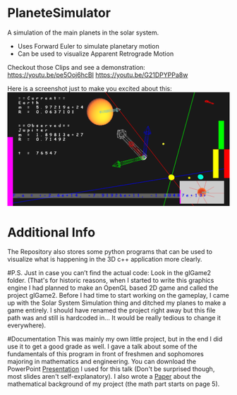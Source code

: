 
# PlaneteSimulator
A simulation of the main planets in the solar system.

* Uses Forward Euler to simulate planetary motion
* Can be used to visualize Apparent Retrograde Motion

Checkout those Clips and see a demonstration: https://youtu.be/pe5Ooj6hcBI https://youtu.be/G21DPYPPa8w 

Here is a screenshot just to make you excited about this:
![Observing a Planet](doc/Presentation/ObservationMode.PNG)

# Additional Info
The Repository also stores some python programs that can be used to visualize what is happening in the 3D c++ application more clearly.

#P.S.
Just in case you can’t find the actual code: Look in the glGame2 folder. (That's for historic reasons, when I started to write this graphics engine I had planned to make an OpenGL based 2D game and called the project glGame2. Before I had time to start working on the gameplay, I came up with the Solar System Simulation thing and ditched my planes to make a game entirely. I should have renamed the project right away but this file path was and still is hardcoded in... It would be really tedious to change it everywhere).

#Documentation
This was mainly my own little project, but in the end I did use it to get a good grade as well. I gave a talk about some of the fundamentals of this program in front of freshmen and sophomores majoring in mathematics and engineering. You can download the PowerPoint [Presentation](doc/Presentation/Solar%20System%20Simulator.pptx) I used for this talk (Don't be surprised though, most slides aren't self-explanatory). I also wrote a [Paper](doc/PlaneteSimulatorDocumnetaion/PlaneteSimulatorDocumnetaion.pdf) about the mathematical background of my project (the math part starts on page 5).
